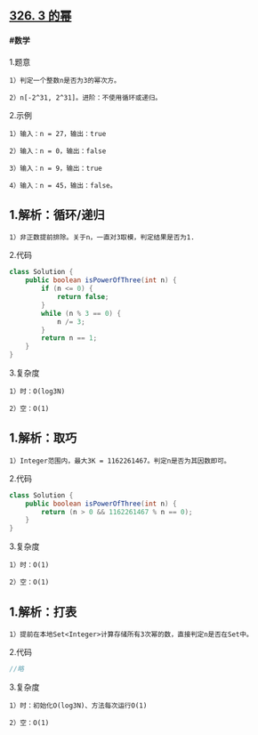 ## [326. 3 的幂](https://leetcode.cn/problems/power-of-three/description/)

#### #数学
1.题意

    1）判定一个整数n是否为3的幂次方。

    2）n[-2^31, 2^31]。进阶：不使用循环或递归。

2.示例

    1）输入：n = 27，输出：true

    2）输入：n = 0，输出：false

    3）输入：n = 9，输出：true

    4）输入：n = 45，输出：false。

## 1.解析：循环/递归

    1）非正数提前排除。关于n，一直对3取模，判定结果是否为1.

2.代码
```java
class Solution {
    public boolean isPowerOfThree(int n) {
        if (n <= 0) {
            return false;
        }
        while (n % 3 == 0) {
            n /= 3;
        }
        return n == 1;
    }
}
```
3.复杂度

    1）时：O(log3N)

    2）空：O(1)

## 1.解析：取巧

    1）Integer范围内，最大3K = 1162261467。判定n是否为其因数即可。

2.代码
```java
class Solution {
    public boolean isPowerOfThree(int n) {
        return (n > 0 && 1162261467 % n == 0);         
    }
}
```

3.复杂度

    1）时：O(1)

    2）空：O(1)

## 1.解析：打表

    1）提前在本地Set<Integer>计算存储所有3次幂的数，直接判定n是否在Set中。

2.代码
```java
//略
```
3.复杂度

    1）时：初始化O(log3N)、方法每次运行O(1)

    2）空：O(1)